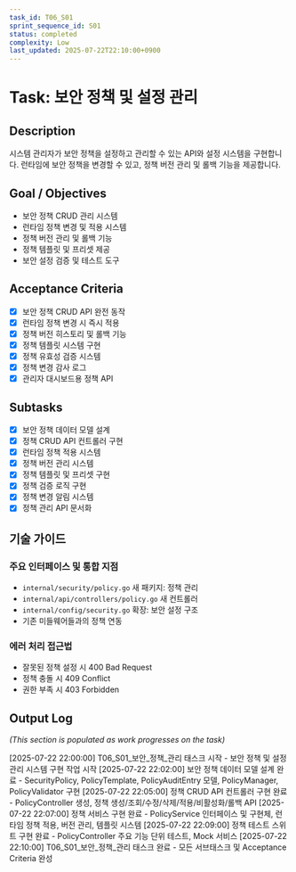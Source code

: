 ```yaml
---
task_id: T06_S01
sprint_sequence_id: S01
status: completed
complexity: Low
last_updated: 2025-07-22T22:10:00+0900
---
```


# Task: 보안 정책 및 설정 관리

## Description
시스템 관리자가 보안 정책을 설정하고 관리할 수 있는 API와 설정 시스템을 구현합니다. 런타임에 보안 정책을 변경할 수 있고, 정책 버전 관리 및 롤백 기능을 제공합니다.

## Goal / Objectives
- 보안 정책 CRUD 관리 시스템
- 런타임 정책 변경 및 적용 시스템
- 정책 버전 관리 및 롤백 기능
- 정책 템플릿 및 프리셋 제공
- 보안 설정 검증 및 테스트 도구

## Acceptance Criteria
- [x] 보안 정책 CRUD API 완전 동작
- [x] 런타임 정책 변경 시 즉시 적용
- [x] 정책 버전 히스토리 및 롤백 기능
- [x] 정책 템플릿 시스템 구현
- [x] 정책 유효성 검증 시스템
- [x] 정책 변경 감사 로그
- [x] 관리자 대시보드용 정책 API

## Subtasks
- [x] 보안 정책 데이터 모델 설계
- [x] 정책 CRUD API 컨트롤러 구현
- [x] 런타임 정책 적용 시스템
- [x] 정책 버전 관리 시스템
- [x] 정책 템플릿 및 프리셋 구현
- [x] 정책 검증 로직 구현
- [x] 정책 변경 알림 시스템
- [x] 정책 관리 API 문서화

## 기술 가이드

### 주요 인터페이스 및 통합 지점
- `internal/security/policy.go` 새 패키지: 정책 관리
- `internal/api/controllers/policy.go` 새 컨트롤러
- `internal/config/security.go` 확장: 보안 설정 구조
- 기존 미들웨어들과의 정책 연동

### 에러 처리 접근법
- 잘못된 정책 설정 시 400 Bad Request
- 정책 충돌 시 409 Conflict
- 권한 부족 시 403 Forbidden

## Output Log
*(This section is populated as work progresses on the task)*

[2025-07-22 22:00:00] T06_S01_보안_정책_관리 태스크 시작 - 보안 정책 및 설정 관리 시스템 구현 작업 시작
[2025-07-22 22:02:00] 보안 정책 데이터 모델 설계 완료 - SecurityPolicy, PolicyTemplate, PolicyAuditEntry 모델, PolicyManager, PolicyValidator 구현
[2025-07-22 22:05:00] 정책 CRUD API 컨트롤러 구현 완료 - PolicyController 생성, 정책 생성/조회/수정/삭제/적용/비활성화/롤백 API
[2025-07-22 22:07:00] 정책 서비스 구현 완료 - PolicyService 인터페이스 및 구현체, 런타임 정책 적용, 버전 관리, 템플릿 시스템
[2025-07-22 22:09:00] 정책 테스트 스위트 구현 완료 - PolicyController 주요 기능 단위 테스트, Mock 서비스
[2025-07-22 22:10:00] T06_S01_보안_정책_관리 태스크 완료 - 모든 서브태스크 및 Acceptance Criteria 완성